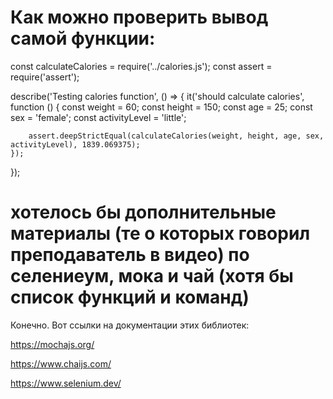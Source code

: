 # Как можно проверить вывод самой функции:

const calculateCalories = require('../calories.js');
const assert = require('assert');

describe('Testing calories function', () => {
    it('should calculate calories', function () {
        const weight = 60;
        const height = 150;
        const age = 25;
        const sex = 'female';
        const activityLevel = 'little';

        assert.deepStrictEqual(calculateCalories(weight, height, age, sex, activityLevel), 1839.069375);
    });
});

# хотелось бы дополнительные материалы (те о которых говорил преподаватель в видео) по селениеум, мока и чай (хотя бы список функций и команд)
Конечно. Вот ссылки на документации этих библиотек:

https://mochajs.org/

https://www.chaijs.com/

https://www.selenium.dev/
